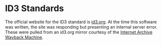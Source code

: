 ﻿# ID3 Standards

The official website for the ID3 standard is [id3.org](https://id3.org/).  At the time this software was written, the site was responding but presenting an internal server error.  These were pulled from an id3.org mirror courtesy of the [Internet Archive Wayback Machine](https://web.archive.org/web/20200101000000*/id3.org).